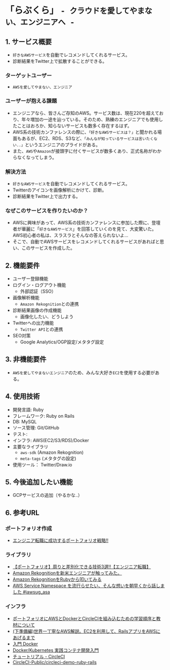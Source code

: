 # 「らぶくら」 `- クラウドを愛してやまない、エンジニアへ -` 
## 1. サービス概要
- `好きなAWSサービス`を自動でレコメンドしてくれるサービス。
- 診断結果をTwitter上で拡散することができる。
### ターゲットユーザー
  - `AWSを愛してやまない、エンジニア`
### ユーザーが抱える課題
  - エンジニアなら、皆さんご存知のAWS。サービス数は、現在220を超えており、年々増加の一途を辿っている。そのため、熟練のエンジニアでも使用したことはおろか、知らないサービスも数多く存在するはず。
  - AWS系の技術カンファレンスの際に、`「好きなAWSサービスは？」`と聞かれる場面もあるが、EC2、RDS、S3など、`「みんなが知っているサービスは言いたくない..」`というエンジニアのプライドがある。
  - また、`AWS`や`Amazon`が接頭字に付くサービスが数多くあり、正式名称がわからなくなってしまう。
### 解決方法
  - `好きなAWSサービス`を自動でレコメンドしてくれるサービス。
  - Twitterのアイコンを画像解析にかけて、診断。
  - 診断結果をTwitter上で出力する。
### なぜこのサービスを作りたいのか？
  - AWSに興味があって、AWS系の技術カンファレンスに参加した際に、登壇者が華麗に「`好きなAWSサービス`」を回答していくのを見て、大変驚いた。AWS初心者の私は、スラスラとそんなの答えられないよ...
  - そこで、自動でAWSサービスをレコメンドしてくれるサービスがあればと思い、このサービスを作成した。

## 2. 機能要件
- ユーザー登録機能
- ログイン・ログアウト機能
  -  外部認証（SSO）
- 画像解析機能
  - `Amazon Rekognition`との連携
- 診断結果画像の作成機能
  - 画像化したい、どうしよう
- Twitterへの出力機能
  - `Twitter API`との連携
- SEO対策
  - Google Analytics/OGP設定/メタタグ設定

## 3. 非機能要件
- `AWSを愛してやまないエンジニア`のため、みんな大好き`EC2`を使用する必要がある。

## 4. 使用技術
  - 開発言語: Ruby
  - フレームワーク: Ruby on Rails
  - DB: MySQL
  - ソース管理: Git/GitHub
  - テスト: 
  - インフラ: AWS(EC2/S3/RDS)/Docker
  - 主要なライブラリ
    - `aws-sdk` (Amazon Rekognition)
    - `meta-tags` (メタタグの設定)
  - 使用ツール： Twitter/Draw.io

## 5. 今後追加したい機能
- GCPサービスの追加（やるかな..）

## 6. 参考URL
### ポートフォリオ作成
- [エンジニア転職に成功するポートフォリオ戦略!!](https://www.youtube.com/watch?v=nkdz-lLwDZI)

### ライブラリ
- [【ポートフォリオ】周りと差別化できる技術3選!!【エンジニア転職】](https://www.youtube.com/watch?v=Kl_GlmWGST8)
- [Amazon Rekognitionを新米エンジニアが触ってみた。](https://xp-cloud.jp/blog/2020/09/29/7645/)
- [Amazon RekognitionをRubyから叩いてみる](https://qiita.com/kaibadash@github/items/037a5cebc35f3925fec8)
- [AWS Service Namespace を流行らせたい、そんな想いを朝早くから話しました #jawsug_asa](https://dev.classmethod.jp/articles/ws-service-namespace-to-become-popular/)

### インフラ
- [ポートフォリオにAWSとDockerとCircleCIを組み込むための学習順序と教材について](https://www.youtube.com/watch?v=LT-dXBUnZdI)
- [(下準備編)世界一丁寧なAWS解説。EC2を利用して、RailsアプリをAWSにあげるまで](https://zenn.dev/naoki_mochizuki/books/1471ce20222227)
- [入門 Docker](https://y-ohgi.com/introduction-docker/)
- [Docker/Kubernetes 実践コンテナ開発入門](https://www.amazon.co.jp/dp/B07GP1Q3VT)
- [チュートリアル - CircleCI](https://circleci.com/docs/ja/2.0/tuto...)
- [CircleCI-Public/circleci-demo-ruby-rails](https://github.com/CircleCI-Public/ci...)
